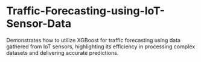 # Traffic-Forecasting-using-IoT-Sensor-Data
Demonstrates how to utilize XGBoost for traffic forecasting using data gathered from IoT sensors, highlighting its efficiency in processing complex datasets and delivering accurate predictions.
